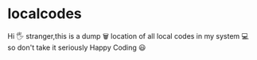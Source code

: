 # localcodes
Hi 🖐 stranger,this is a dump 🗑 location of all local codes in my system 💻 so don't take it seriously
Happy Coding 😃
